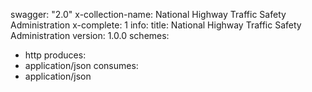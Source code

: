 swagger: "2.0"
x-collection-name: National Highway Traffic Safety Administration
x-complete: 1
info:
  title: National Highway Traffic Safety Administration
  version: 1.0.0
schemes:
- http
produces:
- application/json
consumes:
- application/json
